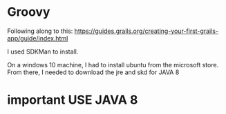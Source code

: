 # Groovy

Following along to this: https://guides.grails.org/creating-your-first-grails-app/guide/index.html

I used SDKMan to install.

On a windows 10 machine, I had to install ubuntu from the microsoft store. From there, I needed to download the jre and skd for JAVA 8
# important USE JAVA 8
